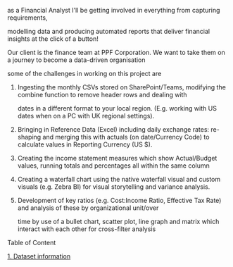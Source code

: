 as a Financial Analyst I'll be getting involved in everything from capturing requirements, 

modelling data and producing automated reports that deliver financial insights at the click of a button! 

Our client is the finance team at PPF Corporation. We want to take them on a journey to become a data-driven organisation

some of the challenges in working on this project are

1. Ingesting the monthly CSVs stored on SharePoint/Teams, modifying the combine function to remove header rows and dealing with 

   dates in a different format to your local region. (E.g. working with US dates when on a PC with UK regional settings).

2. Bringing in Reference Data (Excel) including daily exchange rates: re-shaping and merging this with actuals (on date/Currency Code)
   to calculate values in Reporting Currency (US $).

3. Creating the income statement measures which show Actual/Budget values, running totals and percentages all within the same column

4. Creating a waterfall chart using the native waterfall visual and custom visuals (e.g. Zebra BI) for visual storytelling and variance analysis.
   
6. Development of key ratios (e.g. Cost:Income Ratio, Effective Tax Rate) and analysis of these by organizational unit/over
  
   time by use of a bullet chart, scatter plot, line graph and matrix which interact with each other for cross-filter analysis
   
Table of Content

[1. Dataset information](https://github.com/deddyandri/Financial-Reporting-w-Power-BI/wiki)

